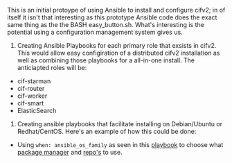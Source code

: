 This is an initial protoype of using Ansible to install and configure cifv2; in of itself it isn't that interesting as this prototype Ansible code does the exact same thing as the the BASH easy_button.sh. What's interesting is the potential using a configuration management system gives us. 

1. Creating Ansible Playbooks for each primary role that exsists in cifv2. This would allow easy configiration of a distributed cifv2 installation as well as combining those playbooks for a all-in-one install. The anticiapted roles will be:
 * cif-starman
 * cif-router
 * cif-worker
 * cif-smart
 * ElasticSearch
1. Creating ansible playbooks that facilitate installing on Debian/Ubuntu or Redhat/CentOS. Here's an example of how this could be done:
 * Using ```when: ansible_os_family``` as seen in this [playbook](https://github.com/geerlingguy/ansible-role-postfix/blob/master/tasks/main.yml) to choose what [package manager](http://docs.ansible.com/ansible/yum_module.html) and [repo's](https://www.elastic.co/guide/en/elasticsearch/reference/1.4/setup-repositories.html) to use. 
